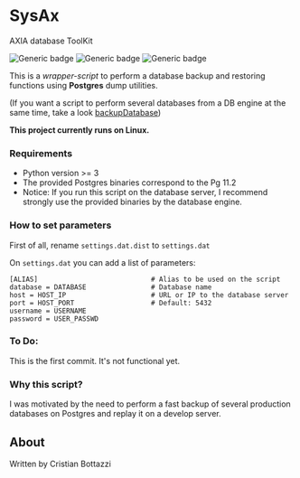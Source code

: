 # SysAx
AXIA database ToolKit

![Generic badge](https://img.shields.io/github/pipenv/locked/python-version/cristian1604/SysAx) ![Generic badge](https://img.shields.io/badge/made%20with-Python-blue.svg) ![Generic badge](https://img.shields.io/badge/status-TEST-red.svg)

This is a *wrapper-script* to perform a database backup and restoring functions using **Postgres** dump utilities.

(If you want a script to perform several databases from a DB engine at the same time, take a look [backupDatabase])

**This project currently runs on Linux.**


### Requirements

- Python version >= 3
- The provided Postgres binaries correspond to the Pg 11.2
- Notice: If you run this script on the database server, I recommend strongly use the provided binaries by the database engine.


### How to set parameters

First of all, rename `settings.dat.dist` to `settings.dat`

On `settings.dat` you can add a list of parameters:

    [ALIAS]                            # Alias to be used on the script
    database = DATABASE                # Database name
    host = HOST_IP                     # URL or IP to the database server
    port = HOST_PORT                   # Default: 5432
    username = USERNAME
    password = USER_PASSWD             


### To Do:

This is the first commit. It's not functional yet.


### Why this script?

I was motivated by the need to perform a fast backup of several production databases on Postgres and replay it on a develop server.


About
----

Written by Cristian Bottazzi


[//]: #
   [backupDatabase]: <https://github.com/cristian1604/backupDatabase>
